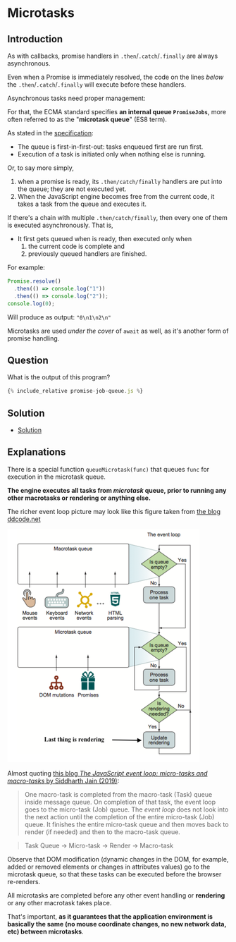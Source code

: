 # Microtasks

## Introduction

As with callbacks, promise handlers in `.then`/`.catch`/`.finally` are always asynchronous.

Even when a Promise is immediately resolved, the code on the lines *below* the `.then`/`.catch`/`.finally` will execute before these handlers.

Asynchronous tasks need proper management:

For that, the ECMA standard specifies **an internal queue `PromiseJobs`**, more often referred to as the "**microtask queue**" (ES8 term).

As stated in the [specification](https://tc39.github.io/ecma262/#sec-jobs-and-job-queues):

- The queue is first-in-first-out: tasks enqueued first are run first.
- Execution of a task is initiated only when nothing else is running.

Or, to say more simply, 

1. when a promise is ready, its `.then/catch/finally` handlers are put into the queue; they are not executed yet. 
2. When the JavaScript engine becomes free from the current code, it takes a task from the queue and executes it.

If there's a chain with multiple `.then/catch/finally`, then every one of them is executed asynchronously. That is, 

* It first gets queued when is ready, then executed only when 
  1. the current code is complete and 
  2. previously queued handlers are finished.

For example:

```js 
Promise.resolve()
  .then(() => console.log("1"))
  .then(() => console.log("2"));
console.log(0);
```

Will produce as output: `"0\n1\n2\n"`

Microtasks are used *under the cover* of `await` as well, as it's another form of promise handling.

## Question

What is the output of this program?

```js
{% include_relative promise-job-queue.js %}
```

## Solution

* [Solution](solution.md)

## Explanations

There is a special function `queueMicrotask(func)` that queues `func` for execution in the microtask queue.

**The engine executes all tasks from *microtask* queue, prior to running any other macrotasks or rendering or anything else.**


The richer event loop picture may look like this figure taken from [the blog ddcode.net](https://ddcode.net/2019/06/20/analysis-of-microtask-and-macrotask-in-js-event-cycle/)

![](event-loop-revisited.png)

Almost quoting [this blog *The JavaScript event loop: micro-tasks and macro-tasks* by Siddharth Jain (2019)](https://www.imaginea.com/the-javascript-event-loop-micro-tasks-and-macro-tasks/):

> One macro-task is completed from the macro-task (Task) queue inside message queue. On completion of that task, the event loop goes to the micro-task (Job) queue. The *event loop* does not look into the next action until the completion of the entire micro-task (Job) queue. It finishes the entire micro-task queue and then moves back to render (if needed) and then to the macro-task queue.

> Task Queue → Micro-task → Render → Macro-task

Observe that DOM modification (dynamic changes in the DOM, for example, added or removed elements or changes in attributes values) go to the microtask queue, so that these tasks can be executed before the browser re-renders.

All microtasks are completed before any other event handling or **rendering** or any other macrotask takes place.


That's important, **as it guarantees that the application environment is basically the same (no mouse coordinate changes, no new network data, etc) between microtasks**.
